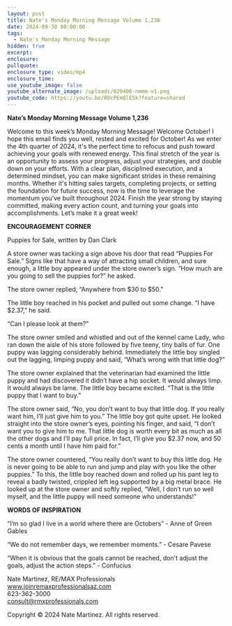 ```yaml
---
layout: post
title: Nate's Monday Morning Message Volume 1,236
date: 2024-09-30 00:00:00
tags:
  - Nate's Monday Morning Message
hidden: true
excerpt:
enclosure:
pullquote:
enclosure_type: video/mp4
enclosure_time:
use_youtube_image: false
youtube_alternate_image: /uploads/020406-nmmm-v1.png
youtube_code: https://youtu.be/R0cPEmQlE5k?feature=shared
---
```

**Nate’s Monday Morning Message Volume 1,236**

Welcome to this week’s Monday Morning Message! Welcome October! I hope this email finds you well, rested and excited for October! As we enter the 4th quarter of 2024, it's the perfect time to refocus and push toward achieving your goals with renewed energy. This final stretch of the year is an opportunity to assess your progress, adjust your strategies, and double down on your efforts. With a clear plan, disciplined execution, and a determined mindset, you can make significant strides in these remaining months. Whether it's hitting sales targets, completing projects, or setting the foundation for future success, now is the time to leverage the momentum you’ve built throughout 2024. Finish the year strong by staying committed, making every action count, and turning your goals into accomplishments. Let’s make it a great week!

**ENCOURAGEMENT CORNER**&nbsp;

Puppies for Sale, written by Dan Clark

A store owner was tacking a sign above his door that read “Puppies For Sale.” Signs like that have a way of attracting small children, and sure enough, a little boy appeared under the store owner’s sign. “How much are you going to sell the puppies for?” he asked.

The store owner replied, “Anywhere from $30 to $50.”

The little boy reached in his pocket and pulled out some change. “I have $2.37,” he said.

“Can I please look at them?”

The store owner smiled and whistled and out of the kennel came Lady, who ran down the aisle of his store followed by five teeny, tiny balls of fur. One puppy was lagging considerably behind. Immediately the little boy singled out the lagging, limping puppy and said, “What’s wrong with that little dog?”

The store owner explained that the veterinarian had examined the little puppy and had discovered it didn’t have a hip socket. It would always limp. It would always be lame. The little boy became excited. “That is the little puppy that I want to buy.”

The store owner said, “No, you don’t want to buy that little dog. If you really want him, I’ll just give him to you.” The little boy got quite upset. He looked straight into the store owner’s eyes, pointing his finger, and said, “I don’t want you to give him to me. That little dog is worth every bit as much as all the other dogs and I’ll pay full price. In fact, I’ll give you $2.37 now, and 50 cents a month until I have him paid for.”

The store owner countered, “You really don’t want to buy this little dog. He is never going to be able to run and jump and play with you like the other puppies.” To this, the little boy reached down and rolled up his pant leg to reveal a badly twisted, crippled left leg supported by a big metal brace. He looked up at the store owner and softly replied, “Well, I don’t run so well myself, and the little puppy will need someone who understands!”

**WORDS OF INSPIRATION**

“I’m so glad I live in a world where there are Octobers” - Anne of Green Gables

“We do not remember days, we remember moments.” - Cesare Pavese

“When it is obvious that the goals cannot be reached, don't adjust the goals, adjust the action steps.” - Confucius

Nate Martinez, RE/MAX Professionals<br>www.joinremaxprofessionalsaz.com<br>623-362-3000<br>consult@rmxprofessionals.com

Copyright © 2024 Nate Martinez. All rights reserved.